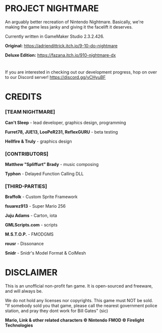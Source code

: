 # PROJECT NIGHTMARE
An arguably better recreation of Nintendo Nightmare.
Basically, we're making the game less janky and giving it the facelift it deserves.

Currently written in GameMaker Studio 2.3.2.426.

**Original:** https://adriendittrick.itch.io/9-10-do-nightmare

**Deluxe Edition:** https://fazana.itch.io/910-nightmare-dx
# 
If you are interested in checking out our development progress, hop on over to our Discord server! https://discord.gg/yCHyuBF

# CREDITS
### [TEAM NIGHTMARE]

**Can't Sleep** - lead developer, graphics design, programming

**Furret78, JUE13, LooPeR231, ReflexGURU** - beta testing

**Hellfire & Truly** - graphics design

### [CONTRIBUTORS]

**Matthew "Spliffurt" Brady** - music composing

**Typhon** - Delayed Function Calling DLL

### [THIRD-PARTIES]

**Braffolk** - Custom Sprite Framework

**fsuarez913** - Super Mario 256

**Juju Adams** - Carton, iota

**GMLScripts.com** - scripts

**M.S.T.O.P.** - FMODGMS

**rousr** - Dissonance

**Snidr** - Snidr's Model Format & ColMesh


# DISCLAIMER
This is an unofficial non-profit fan game. It is open-sourced and freeware, and will always be.

We do not hold any licenses nor copyrights. This game must NOT be sold.
"If somebody sold you that game, please call the nearest government police station, and pray they dont work for Bill Gates" (sic)

**Mario, Link & other related characters © Nintendo**
**FMOD © Firelight Technologies**
